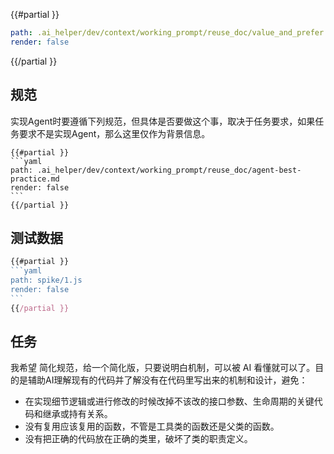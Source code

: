 
{{#partial }}
```yaml
path: .ai_helper/dev/context/working_prompt/reuse_doc/value_and_prefer.md
render: false
```
{{/partial }}


## 规范

实现Agent时要遵循下列规范，但具体是否要做这个事，取决于任务要求，如果任务要求不是实现Agent，那么这里仅作为背景信息。
`````
{{#partial }}
```yaml
path: .ai_helper/dev/context/working_prompt/reuse_doc/agent-best-practice.md
render: false
```
{{/partial }}
`````

## 测试数据

`````js
{{#partial }}
```yaml
path: spike/1.js
render: false
```
{{/partial }}
`````


## 任务

我希望 简化规范，给一个简化版，只要说明白机制，可以被 AI 看懂就可以了。目的是辅助AI理解现有的代码并了解没有在代码里写出来的机制和设计，避免：
- 在实现细节逻辑或进行修改的时候改掉不该改的接口参数、生命周期的关键代码和继承或持有关系。
- 没有复用应该复用的函数，不管是工具类的函数还是父类的函数。
- 没有把正确的代码放在正确的类里，破坏了类的职责定义。
